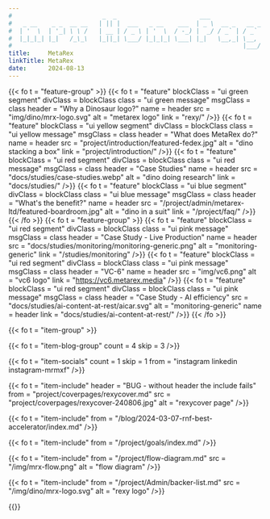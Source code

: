 ```yaml
---
#                         _  _                       ___
#   _ __    _ _  __ __   | || |  ___   _ __    ___  | _ \  __ _   __ _   ___
#  | '  \  | '_| \ \ /   | __ | / _ \ | '  \  / -_) |  _/ / _` | / _` | / -_)
#  |_|_|_| |_|   /_\_\   |_||_| \___/ |_|_|_| \___| |_|   \__,_| \__, | \___|
#                                                                |___/
title:     MetaRex
linkTitle: MetaRex
date:      2024-08-13
---
```

<!--  ___                _                             -->
<!-- | __|  ___   __ _  | |_   _  _   _ _   ___   ___  -->
<!-- | _|  / -_) / _` | |  _| | || | | '_| / -_) (_-<  -->
<!-- |_|   \___| \__,_|  \__|  \_,_| |_|   \___| /__/  -->

{{< fo t = "feature-group" >}}
  {{< fo t = "feature"
    blockClass = "ui green segment"         divClass = blockClass
    class      = "ui green message"         msgClass = class
    header     = "Why a Dinosaur logo?"          name = header
    src        = "img/dino/mrx-logo.svg"
    alt        = "metarex logo"
    link       = "rexy/"
  />}}
  {{< fo t = "feature"
    blockClass = "ui yellow segment"        divClass = blockClass
    class      = "ui yellow message"        msgClass = class
    header     = "What does MetaRex do?"         name = header
    src        = "project/introduction/featured-fedex.jpg"
    alt        = "dino stacking a box"
    link       = "project/introduction/"
  />}}
  {{< fo t = "feature"
    blockClass = "ui red segment"           divClass = blockClass
    class      = "ui red message"           msgClass = class
    header     = "Case Studies"             name = header
    src        = "docs/studies/case-studies.webp"
    alt        = "dino doing research"
    link       = "docs/studies/"
  />}}
  {{< fo t = "feature"
    blockClass = "ui blue segment"          divClass = blockClass
    class      = "ui blue message"          msgClass = class
    header     = "What's the benefit?"      name = header
    src        = "/project/admin/metarex-ltd/featured-boardroom.jpg"
    alt        = "dino in a suit"
    link       = "/project/faq/"
  />}}
  {{< /fo >}}
{{< fo t = "feature-group" >}}
  {{< fo t = "feature"
    blockClass = "ui red segment"         divClass = blockClass
    class      = "ui pink message"         msgClass = class
    header     = "Case Study - Live Production"     name = header
    src        = "docs/studies/monitoring/monitoring-generic.png"
    alt        = "monitoring-generic"
    link       = "/studies/monitoring"
  />}}
  {{< fo t = "feature"
    blockClass = "ui red segment"                   divClass = blockClass
    class      = "ui pink message"                   msgClass = class
    header     = "VC-6"                    name = header
    src        = "img/vc6.png"
    alt        = "vc6 logo"
    link       = "https://vc6.metarex.media"
  />}}
  {{< fo t = "feature"
    blockClass = "ui red segment"           divClass = blockClass
    class      = "ui pink message"           msgClass = class
    header     = "Case Study - AI efficiency"
    src        = "docs/studies/ai-content-at-rest/aicar.svg"
    alt        = "monitoring-generic"                                     name = header
    link       = "docs/studies/ai-content-at-rest/"
  />}}
  {{< /fo >}}

{{< fo t = "item-group" >}}
<!-- ---------------------------------------------------------------------- -->
<!--   ___   _                             _            -->
<!--  | _ ) | |  ___   __ _   ___    ___  | |_   __     -->
<!--  | _ \ | | / _ \ / _` | (_-<   / -_) |  _| / _|    -->
<!--  |___/ |_| \___/ \__, | /__/   \___|  \__| \__|    -->
<!--                  |___/                             -->
{{< fo t = "item-blog-group" count = 4 skip = 3 />}}

{{< fo t = "item-socials" count = 1 skip = 1 from = "instagram linkedin instagram-mrmxf" />}}

{{< fo t = "item-include"
    header = "BUG - without header the include fails"
    from = "project/coverpages/rexycover.md"
    src = "project/coverpages/rexycover-240806.jpg"
    alt = "rexycover page"
/>}}

{{< fo t = "item-include"
    from = "/blog/2024-03-07-rnf-best-accelerator/index.md"
/>}}

{{< fo t = "item-include"
    from = "/project/goals/index.md"
/>}}

{{< fo t = "item-include"
    from = "/project/flow-diagram.md" 
    src = "/img/mrx-flow.png" 
    alt = "flow diagram"
/>}}

{{< fo t = "item-include"
    from = "/project/Admin/backer-list.md"
    src = "/img/dino/mrx-logo.svg" 
    alt = "rexy logo"
/>}}

<!-- {{< fo t = "item-include" 
    from = "/project/introduction/index.md" 
/>}} -->

<!-- {{< fo t = "include" from = "/project/videos.md" />}} -->

<!-- {{< fo t = "item-include" 
    from = "/project/Admin/metarex-ltd/index.md" 
/>}} -->
{{</fo>}}
